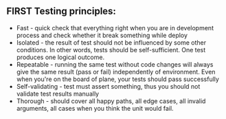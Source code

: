 ## FIRST Testing principles:

- Fast - quick check that everything right when you are in development process and check whether it break something while deploy
- Isolated - the result of test should not be influenced by some other conditions. In other words, tests should be self-sufficient. One test produces one logical outcome.
- Repeatable - running the same test without code changes will always give the same result (pass or fail) independently of environment. Even when you're on the board of plane, your tests should pass successfully
- Self-validating - test must assert something, thus you should not validate test results manually
- Thorough - should cover all happy paths, all edge cases, all invalid arguments, all cases when you think the unit would fail.

